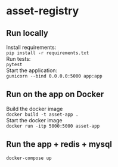 # asset-registry
## Run locally
Install requirements:<br>
```pip install -r requirements.txt```<br>
Run tests:<br>
```pytest```<br>
Start the application:<br>
```gunicorn --bind 0.0.0.0:5000 app:app```<br>
## Run on the app on Docker
Build the docker image<br>
```docker build -t asset-app .```<br>
Start the docker image<br>
```docker run -itp 5000:5000 asset-app```<br>
## Run the app + redis + mysql
```docker-compose up```<br>